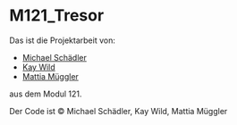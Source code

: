 # M121_Tresor

Das ist die Projektarbeit von:

- [Michael Schädler](https://michaelschaedler.li)
- [Kay Wild](https://kaywild.netlify.app)
- [Mattia Müggler](https://mattiamueggler.ch/)

aus dem Modul 121.

Der Code ist © Michael Schädler, Kay Wild, Mattia Müggler
